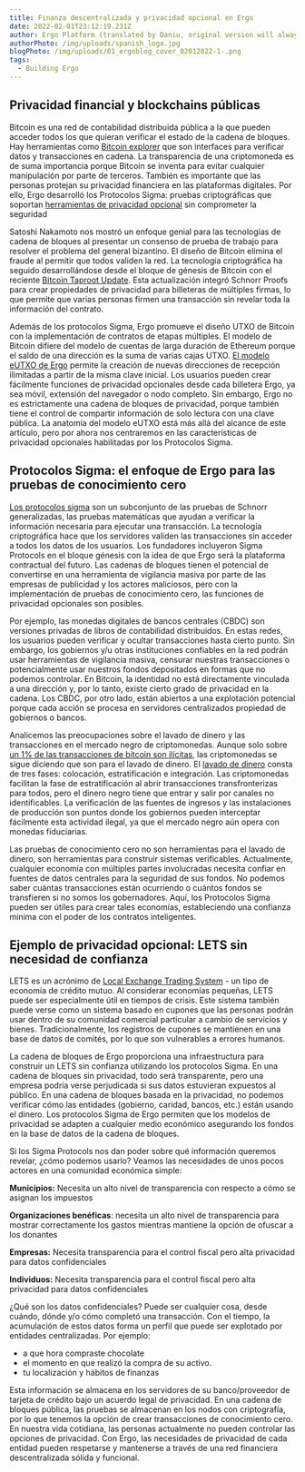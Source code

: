 ```yaml
---
title: Finanza descentralizada y privacidad opcional en Ergo
date: 2022-02-01T23:12:19.231Z
author: Ergo Platform (translated by Daniu, original version will always prevail)
authorPhoto: /img/uploads/spanish_logo.jpg
blogPhoto: /img/uploads/01_ergoblog_cover_02012022-1-.png
tags:
  - Building Ergo
---
```

<!--StartFragment-->

## Privacidad financial y blockchains públicas

Bitcoin es una red de contabilidad distribuida pública a la que pueden acceder todos los que quieran verificar el estado de la cadena de bloques. Hay herramientas como [Bitcoin explorer](https://bitcoinexplorer.org/) que son interfaces para verificar datos y transacciones en cadena. La transparencia de una criptomoneda es de suma importancia porque Bitcoin se inventa para evitar cualquier manipulación por parte de terceros. También es importante que las personas protejan su privacidad financiera en las plataformas digitales. Por ello, Ergo desarrolló los Protocolos Sigma: pruebas criptográficas que soportan [herramientas de privacidad opcional](https://eprint.iacr.org/2020/560.pdf) sin comprometer la seguridad

Satoshi Nakamoto nos mostró un enfoque genial para las tecnologías de cadena de bloques al presentar un consenso de prueba de trabajo para resolver el problema del general bizantino. El diseño de Bitcoin elimina el fraude al permitir que todos validen la red. La tecnología criptográfica ha seguido desarrollándose desde el bloque de génesis de Bitcoin con el reciente [Bitcoin Taproot Update](https://ergoplatform.org/en/blog/2021-11-17-bitcoin-taproot-upgrade-and-ergos-sigma-protocols/). Esta actualización integró Schnorr Proofs para crear propiedades de privacidad para billeteras de múltiples firmas, lo que permite que varias personas firmen una transacción sin revelar toda la información del contrato.

Además de los protocolos Sigma, Ergo promueve el diseño UTXO de Bitcoin con la implementación de contratos de etapas múltiples. El modelo de Bitcoin difiere del modelo de cuentas de larga duración de Ethereum porque el saldo de una dirección es la suma de varias cajas UTXO. [El modelo eUTXO de Ergo](https://dav009.medium.com/learning-ergo-101-blockchain-paradigm-eutxo-c90b0274cf5ehttps://docs.ergoplatform.com/dev/protocol/eutxo/) permite la creación de nuevas direcciones de recepción ilimitadas a partir de la misma clave inicial. Los usuarios pueden crear fácilmente funciones de privacidad opcionales desde cada billetera Ergo, ya sea móvil, extensión del navegador o nodo completo. Sin embargo, Ergo no es estrictamente una cadena de bloques de privacidad, porque también tiene el control de compartir información de solo lectura con una clave pública. La anatomía del modelo eUTXO está más allá del alcance de este artículo, pero por ahora nos centraremos en las características de privacidad opcionales habilitadas por los Protocolos Sigma.

## Protocolos Sigma: el enfoque de Ergo para las pruebas de conocimiento cero

[Los protocolos sigma](https://medium.com/@ergoplatformes/protocolos-sigma-b1038144b35e) son un subconjunto de las pruebas de Schnorr generalizadas, las pruebas matemáticas que ayudan a verificar la información necesaria para ejecutar una transacción. La tecnología criptográfica hace que los servidores validen las transacciones sin acceder a todos los datos de los usuarios. Los fundadores incluyeron Sigma Protocols en el bloque génesis con la idea de que Ergo será la plataforma contractual del futuro. Las cadenas de bloques tienen el potencial de convertirse en una herramienta de vigilancia masiva por parte de las empresas de publicidad y los actores maliciosos, pero con la implementación de pruebas de conocimiento cero, las funciones de privacidad opcionales son posibles.

Por ejemplo, las monedas digitales de bancos centrales (CBDC) son versiones privadas de libros de contabilidad distribuidos. En estas redes, los usuarios pueden verificar y ocultar transacciones hasta cierto punto. Sin embargo, los gobiernos y/u otras instituciones confiables en la red podrán usar herramientas de vigilancia masiva, censurar nuestras transacciones o potencialmente usar nuestros fondos depositados en formas que no podemos controlar. En Bitcoin, la identidad no está directamente vinculada a una dirección y, por lo tanto, existe cierto grado de privacidad en la cadena. Los CBDC, por otro lado, están abiertos a una explotación potencial porque cada acción se procesa en servidores centralizados propiedad de gobiernos o bancos.

Analicemos las preocupaciones sobre el lavado de dinero y las transacciones en el mercado negro de criptomonedas. Aunque solo sobre [un 1% de las transacciones de bitcoin son ilícitas](https://cryptoforinnovation.org/resources/Analysis_of_Bitcoin_in_Illicit_Finance.pdf), las criptomonedas se sigue diciendo que son para el lavado de dinero. El [lavado de dinero](https://corporatefinanceinstitute.com/resources/knowledge/finance/money-laundering/) consta de tres fases: colocación, estratificación e integración. Las criptomonedas facilitan la fase de estratificación al abrir transacciones transfronterizas para todos, pero el dinero negro tiene que entrar y salir por canales no identificables. La verificación de las fuentes de ingresos y las instalaciones de producción son puntos donde los gobiernos pueden interceptar fácilmente esta actividad ilegal, ya que el mercado negro aún opera con monedas fiduciarias.

Las pruebas de conocimiento cero no son herramientas para el lavado de dinero, son herramientas para construir sistemas verificables. Actualmente, cualquier economía con múltiples partes involucradas necesita confiar en fuentes de datos centrales para la seguridad de sus fondos. No podemos saber cuántas transacciones están ocurriendo o cuántos fondos se transfieren si no somos los gobernadores. Aquí, los Protocolos Sigma pueden ser útiles para crear tales economías, estableciendo una confianza mínima con el poder de los contratos inteligentes.

## Ejemplo de privacidad opcional: LETS sin necesidad de confianza

LETS es un acrónimo de [Local Exchange Trading System](https://ergoplatform.org/en/blog/2021-07-01-lets-start-the-discussion/) - un tipo de economía de crédito mutuo. Al considerar economías pequeñas, LETS puede ser especialmente útil en tiempos de crisis. Este sistema también puede verse como un sistema basado en cupones que las personas podrán usar dentro de su comunidad comercial particular a cambio de servicios y bienes. Tradicionalmente, los registros de cupones se mantienen en una base de datos de comités, por lo que son vulnerables a errores humanos.

La cadena de bloques de Ergo proporciona una infraestructura para construir un LETS sin confianza utilizando los protocolos Sigma. En una cadena de bloques sin privacidad, todo será transparente, pero una empresa podría verse perjudicada si sus datos estuvieran expuestos al público. En una cadena de bloques basada en la privacidad, no podemos verificar cómo las entidades (gobierno, caridad, bancos, etc.) están usando el dinero. Los protocolos Sigma de Ergo permiten que los modelos de privacidad se adapten a cualquier medio económico asegurando los fondos en la base de datos de la cadena de bloques.

Si los Sigma Protocols nos dan poder sobre qué información queremos revelar, ¿cómo podemos usarlo? Veamos las necesidades de unos pocos actores en una comunidad económica simple:

**Municipios:** Necesita un alto nivel de transparencia con respecto a cómo se asignan los impuestos

**Organizaciones benéficas**: necesita un alto nivel de transparencia para mostrar correctamente los gastos mientras mantiene la opción de ofuscar a los donantes

**Empresas:** Necesita transparencia para el control fiscal pero alta privacidad para datos confidenciales

**Individuos:** Necesita transparencia para el control fiscal pero alta privacidad para datos confidenciales

¿Qué son los datos confidenciales? Puede ser cualquier cosa, desde cuándo, dónde y/o cómo completó una transacción. Con el tiempo, la acumulación de estos datos forma un perfil que puede ser explotado por entidades centralizadas. Por ejemplo:

* a que hora compraste chocolate
* el momento en que realizó la compra de su activo.
* tu localización y hábitos de finanzas

Esta información se almacena en los servidores de su banco/proveedor de tarjeta de crédito bajo un acuerdo legal de privacidad. En una cadena de bloques pública, las pruebas se almacenan en los nodos con criptografía, por lo que tenemos la opción de crear transacciones de conocimiento cero. En nuestra vida cotidiana, las personas actualmente no pueden controlar las opciones de privacidad. Con Ergo, las necesidades de privacidad de cada entidad pueden respetarse y mantenerse a través de una red financiera descentralizada sólida y funcional.

<!--EndFragment-->